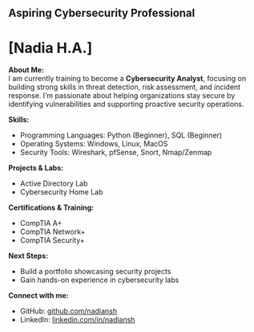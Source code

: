 ## Aspiring Cybersecurity Professional

# [Nadia H.A.]  

**About Me:**  
I am currently training to become a **Cybersecurity Analyst**, focusing on building strong skills in threat detection, risk assessment, and incident response. 
I’m passionate about helping organizations stay secure by identifying vulnerabilities and supporting proactive security operations.

**Skills:**   
- Programming Languages: Python (Beginner), SQL (Beginner)
- Operating Systems: Windows, Linux, MacOS
- Security Tools: Wireshark, pfSense, Snort, Nmap/Zenmap

**Projects & Labs:**  
- Active Directory Lab 
- Cybersecurity Home Lab
  
**Certifications & Training:**  
- CompTIA A+
- CompTIA Network+
- CompTIA Security+
    
**Next Steps:**  
- Build a portfolio showcasing security projects  
- Gain hands-on experience in cybersecurity labs  

**Connect with me:**  
- GitHub: [github.com/nadiansh](https://github.com/nadiansh)  
- LinkedIn: [linkedin.com/in/nadiansh](www.linkedin.com/in/nadiansh)  
